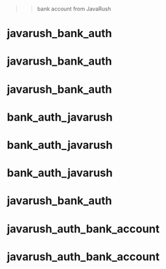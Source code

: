 >> bank account from JavaRush
# javarush_bank_auth
# javarush_bank_auth
# javarush_bank_auth
# bank_auth_javarush
# bank_auth_javarush
# bank_auth_javarush
# javarush_bank_auth
# javarush_auth_bank_account
# javarush_auth_bank_account
